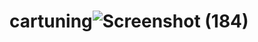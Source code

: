 # cartuning![Screenshot (184)](https://github.com/sathish-4/cartuning/assets/114306201/5fed0dc5-1997-412a-8036-8f31abf0c71b)
